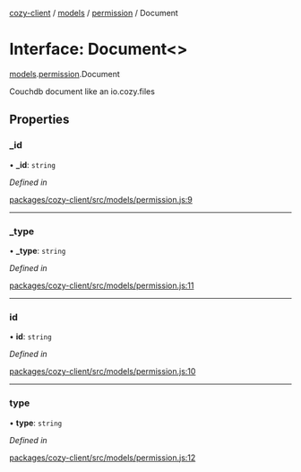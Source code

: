 [cozy-client](../README.md) / [models](../modules/models.md) / [permission](../modules/models.permission.md) / Document

# Interface: Document<>

[models](../modules/models.md).[permission](../modules/models.permission.md).Document

Couchdb document like an io.cozy.files

## Properties

### \_id

• **\_id**: `string`

*Defined in*

[packages/cozy-client/src/models/permission.js:9](https://github.com/cozy/cozy-client/blob/master/packages/cozy-client/src/models/permission.js#L9)

***

### \_type

• **\_type**: `string`

*Defined in*

[packages/cozy-client/src/models/permission.js:11](https://github.com/cozy/cozy-client/blob/master/packages/cozy-client/src/models/permission.js#L11)

***

### id

• **id**: `string`

*Defined in*

[packages/cozy-client/src/models/permission.js:10](https://github.com/cozy/cozy-client/blob/master/packages/cozy-client/src/models/permission.js#L10)

***

### type

• **type**: `string`

*Defined in*

[packages/cozy-client/src/models/permission.js:12](https://github.com/cozy/cozy-client/blob/master/packages/cozy-client/src/models/permission.js#L12)
